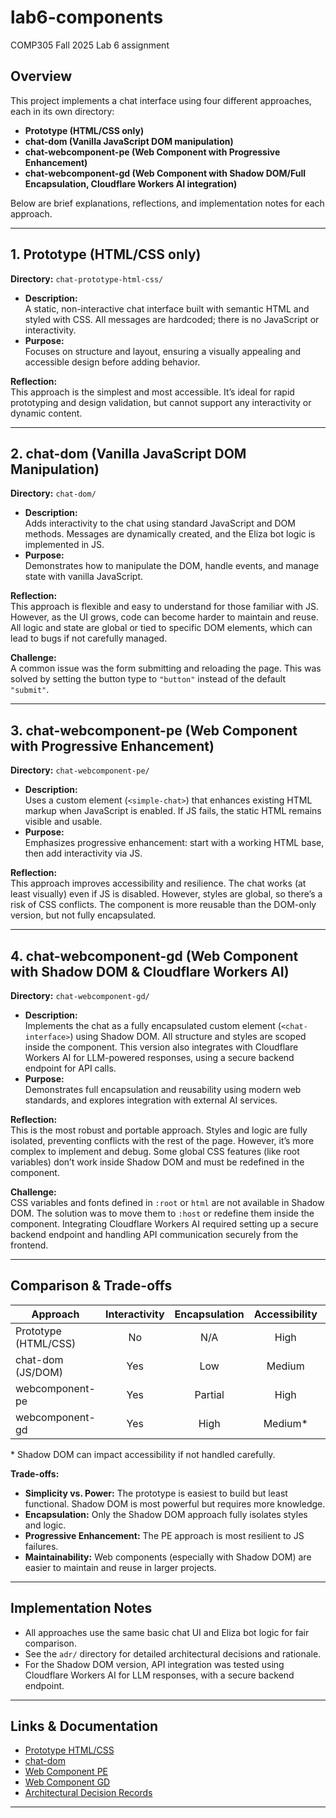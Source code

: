 # lab6-components

COMP305 Fall 2025 Lab 6 assignment

## Overview

This project implements a chat interface using four different approaches, each in its own directory:

- **Prototype (HTML/CSS only)**
- **chat-dom (Vanilla JavaScript DOM manipulation)**
- **chat-webcomponent-pe (Web Component with Progressive Enhancement)**
- **chat-webcomponent-gd (Web Component with Shadow DOM/Full Encapsulation, Cloudflare Workers AI integration)**

Below are brief explanations, reflections, and implementation notes for each approach.

---

## 1. Prototype (HTML/CSS only)

**Directory:** `chat-prototype-html-css/`

- **Description:**  
	A static, non-interactive chat interface built with semantic HTML and styled with CSS. All messages are hardcoded; there is no JavaScript or interactivity.
- **Purpose:**  
	Focuses on structure and layout, ensuring a visually appealing and accessible design before adding behavior.

**Reflection:**  
This approach is the simplest and most accessible. It’s ideal for rapid prototyping and design validation, but cannot support any interactivity or dynamic content.

---

## 2. chat-dom (Vanilla JavaScript DOM Manipulation)

**Directory:** `chat-dom/`

- **Description:**  
	Adds interactivity to the chat using standard JavaScript and DOM methods. Messages are dynamically created, and the Eliza bot logic is implemented in JS.
- **Purpose:**  
	Demonstrates how to manipulate the DOM, handle events, and manage state with vanilla JavaScript.

**Reflection:**  
This approach is flexible and easy to understand for those familiar with JS. However, as the UI grows, code can become harder to maintain and reuse. All logic and state are global or tied to specific DOM elements, which can lead to bugs if not carefully managed.

**Challenge:**  
A common issue was the form submitting and reloading the page. This was solved by setting the button type to `"button"` instead of the default `"submit"`.

---

## 3. chat-webcomponent-pe (Web Component with Progressive Enhancement)

**Directory:** `chat-webcomponent-pe/`

- **Description:**  
	Uses a custom element (`<simple-chat>`) that enhances existing HTML markup when JavaScript is enabled. If JS fails, the static HTML remains visible and usable.
- **Purpose:**  
	Emphasizes progressive enhancement: start with a working HTML base, then add interactivity via JS.

**Reflection:**  
This approach improves accessibility and resilience. The chat works (at least visually) even if JS is disabled. However, styles are global, so there’s a risk of CSS conflicts. The component is more reusable than the DOM-only version, but not fully encapsulated.

---

## 4. chat-webcomponent-gd (Web Component with Shadow DOM & Cloudflare Workers AI)

**Directory:** `chat-webcomponent-gd/`

- **Description:**  
	Implements the chat as a fully encapsulated custom element (`<chat-interface>`) using Shadow DOM. All structure and styles are scoped inside the component. This version also integrates with Cloudflare Workers AI for LLM-powered responses, using a secure backend endpoint for API calls.
- **Purpose:**  
	Demonstrates full encapsulation and reusability using modern web standards, and explores integration with external AI services.

**Reflection:**  
This is the most robust and portable approach. Styles and logic are fully isolated, preventing conflicts with the rest of the page. However, it’s more complex to implement and debug. Some global CSS features (like root variables) don’t work inside Shadow DOM and must be redefined in the component.

**Challenge:**  
CSS variables and fonts defined in `:root` or `html` are not available in Shadow DOM. The solution was to move them to `:host` or redefine them inside the component. Integrating Cloudflare Workers AI required setting up a secure backend endpoint and handling API communication securely from the frontend.

---

## Comparison & Trade-offs

| Approach                | Interactivity | Encapsulation | Accessibility | Complexity | Reusability |
|-------------------------|:------------:|:-------------:|:-------------:|:----------:|:-----------:|
| Prototype (HTML/CSS)    |      No      |      N/A      |     High      |   Lowest   |    Low      |
| chat-dom (JS/DOM)       |     Yes      |      Low      |     Medium    |   Low      |    Low      |
| webcomponent-pe         |     Yes      |   Partial     |     High      |  Medium    |  Medium     |
| webcomponent-gd         |     Yes      |     High      |    Medium*    |   High     |   High      |

\* Shadow DOM can impact accessibility if not handled carefully.

**Trade-offs:**  
- **Simplicity vs. Power:** The prototype is easiest to build but least functional. Shadow DOM is most powerful but requires more knowledge.
- **Encapsulation:** Only the Shadow DOM approach fully isolates styles and logic.
- **Progressive Enhancement:** The PE approach is most resilient to JS failures.
- **Maintainability:** Web components (especially with Shadow DOM) are easier to maintain and reuse in larger projects.

---

## Implementation Notes

- All approaches use the same basic chat UI and Eliza bot logic for fair comparison.
- See the `adr/` directory for detailed architectural decisions and rationale.
- For the Shadow DOM version, API integration was tested using Cloudflare Workers AI for LLM responses, with a secure backend endpoint.

---

## Links & Documentation

- [Prototype HTML/CSS](./chat-prototype-html-css/index.html)
- [chat-dom](./chat-dom/index.html)
- [Web Component PE](./chat-webcomponent-pe/index.html)
- [Web Component GD](./chat-webcomponent-gd/index.html)
- [Architectural Decision Records](./adr/)

---
